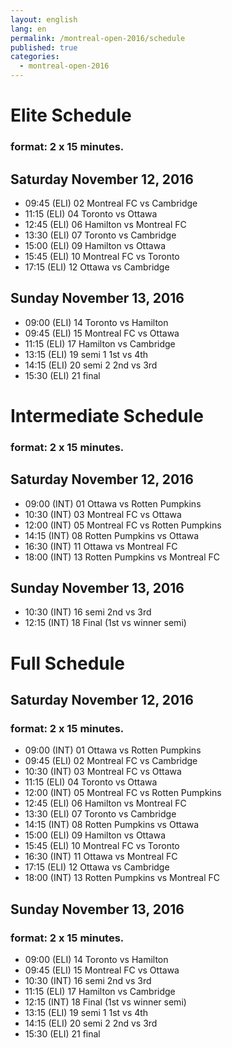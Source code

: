 ```yaml
---
layout: english
lang: en
permalink: /montreal-open-2016/schedule
published: true
categories:
  - montreal-open-2016
---
```


# Elite Schedule

### format: 2 x 15 minutes.

## Saturday November 12, 2016

* 09:45 (ELI) 02 Montreal FC vs Cambridge
* 11:15 (ELI) 04 Toronto vs Ottawa
* 12:45 (ELI) 06 Hamilton vs Montreal FC
* 13:30 (ELI) 07 Toronto vs Cambridge
* 15:00 (ELI) 09 Hamilton vs Ottawa
* 15:45 (ELI) 10 Montreal FC vs Toronto
* 17:15 (ELI) 12 Ottawa vs Cambridge

## Sunday November 13, 2016

* 09:00 (ELI) 14 Toronto vs Hamilton
* 09:45 (ELI) 15 Montreal FC vs Ottawa
* 11:15 (ELI) 17 Hamilton vs Cambridge
* 13:15 (ELI) 19 semi 1 1st vs 4th
* 14:15 (ELI) 20 semi 2 2nd vs 3rd
* 15:30 (ELI) 21 final


# Intermediate Schedule

### format: 2 x 15 minutes.

## Saturday November 12, 2016

* 09:00 (INT) 01 Ottawa vs Rotten Pumpkins
* 10:30 (INT) 03 Montreal FC vs Ottawa
* 12:00 (INT) 05 Montreal FC vs Rotten Pumpkins
* 14:15 (INT) 08 Rotten Pumpkins vs Ottawa
* 16:30 (INT) 11 Ottawa vs Montreal FC
* 18:00 (INT) 13 Rotten Pumpkins vs Montreal FC

## Sunday November 13, 2016

* 10:30 (INT) 16 semi 2nd vs 3rd
* 12:15 (INT) 18 Final (1st vs winner semi)


# Full Schedule

## Saturday November 12, 2016

### format: 2 x 15 minutes.

* 09:00 (INT) 01 Ottawa vs Rotten Pumpkins
* 09:45 (ELI) 02 Montreal FC vs Cambridge
* 10:30 (INT) 03 Montreal FC vs Ottawa
* 11:15 (ELI) 04 Toronto vs Ottawa
* 12:00 (INT) 05 Montreal FC vs Rotten Pumpkins
* 12:45 (ELI) 06 Hamilton vs Montreal FC
* 13:30 (ELI) 07 Toronto vs Cambridge
* 14:15 (INT) 08 Rotten Pumpkins vs Ottawa
* 15:00 (ELI) 09 Hamilton vs Ottawa
* 15:45 (ELI) 10 Montreal FC vs Toronto
* 16:30 (INT) 11 Ottawa vs Montreal FC
* 17:15 (ELI) 12 Ottawa vs Cambridge
* 18:00 (INT) 13 Rotten Pumpkins vs Montreal FC


## Sunday November 13, 2016

### format: 2 x 15 minutes.

* 09:00 (ELI) 14 Toronto vs Hamilton
* 09:45 (ELI) 15 Montreal FC vs Ottawa
* 10:30 (INT) 16 semi 2nd vs 3rd
* 11:15 (ELI) 17 Hamilton vs Cambridge
* 12:15 (INT) 18 Final (1st vs winner semi)
* 13:15 (ELI) 19 semi 1 1st vs 4th
* 14:15 (ELI) 20 semi 2 2nd vs 3rd
* 15:30 (ELI) 21 final
